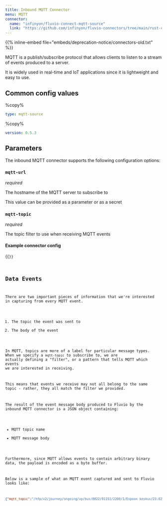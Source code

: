 ```yaml
---
title: Inbound MQTT Connector
menu: MQTT
connector:
  name: "infinyon/fluvio-connect-mqtt-source"
  link: "https://github.com/infinyon/fluvio-connectors/tree/main/rust-connectors/sources/mqtt"
---
```

{{% inline-embed file="embeds/deprecation-notice/connectors-old.txt" %}}

MQTT is a publish/subscribe protocol that allows clients to listen to a stream
of events produced to a server.

It is widely used in real-time and IoT applications
since it is lightweight and easy to use.

## Common config values

%copy%
```yaml
type: mqtt-source
```

%copy%
```yaml
version: 0.5.3
```

## Parameters

The inbound MQTT connector supports the following configuration options:

### `mqtt-url`
*required*

The hostname of the MQTT server to subscribe to

This value can be provided as a parameter or as a secret

### `mqtt-topic`
*required*

The topic filter to use when receiving MQTT events

#### Example connector config

{{<code file="embeds/connectors-old/inbound-examples/inbound-mqtt.yaml" lang="yaml" copy=true >}}

## Data Events

There are two important pieces of information that we're interested in capturing from
every MQTT event.

1. The topic the event was sent to
2. The body of the event

In MQTT, topics are more of a label for particular message types. When we specify a
`mqtt-topic` to subscribe to, we are actually defining a "filter", or a pattern that
tells MQTT which events we are interested in receiving.

This means that events we receive
may not all belong to the same topic - rather, they all match the filter we provided.

The result of the event message body produced to Fluvio by the inbound MQTT connector is a JSON object containing:
* MQTT topic name
* MQTT message body

Furthermore, since MQTT allows events to contain arbitrary
binary data, the payload is encoded as a byte buffer.

Below is a sample of what an MQTT event captured and sent to Fluvio looks like:

```json
{"mqtt_topic":"/hfp/v2/journey/ongoing/vp/bus/0022/01151/2200/1/Espoon keskus/23:02/1160105/4/60;24/29/00/00","payload":[123,34,86,80,34,58,123,34,100,101,115,105,34,58,34,50,48,48,34,44,34,100,105,114,34,58,34,49,34,44,34,111,112,101,114,34,58,50,50,44,34,118,101,104,34,58,49,49,53,49,44,34,116,115,116,34,58,34,50,48,50,49,45,49,49,45,49,56,84,50,49,58,49,51,58,51,50,46,56,56,52,90,34,44,34,116,115,105,34,58,49,54,51,55,50,55,48,48,49,50,44,34,115,112,100,34,58,49,50,46,54,55,44,34,104,100,103,34,58,51,51,55,44,34,108,97,116,34,58,54,48,46,50,48,48,49,53,55,44,34,108,111,110,103,34,58,50,52,46,57,48,48,50,49,53,44,34,97,99,99,34,58,45,48,46,49,49,44,34,100,108,34,58,45,55,53,44,34,111,100,111,34,58,110,117,108,108,44,34,100,114,115,116,34,58,110,117,108,108,44,34,111,100,97,121,34,58,34,50,48,50,49,45,49,49,45,49,56,34,44,34,106,114,110,34,58,49,53,48,44,34,108,105,110,101,34,58,49,48,52,52,44,34,115,116,97,114,116,34,58,34,50,51,58,48,50,34,44,34,108,111,99,34,58,34,71,80,83,34,44,34,115,116,111,112,34,58,110,117,108,108,44,34,114,111,117,116,101,34,58,34,50,50,48,48,34,44,34,111,99,99,117,34,58,48,125,125]}
```
